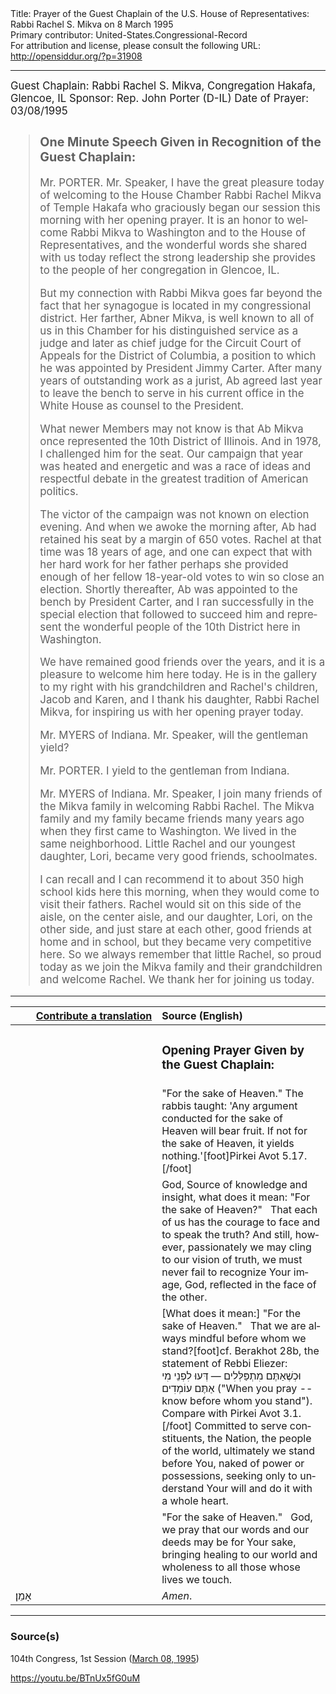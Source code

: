 <html>
<head></head>
<body>
Title: Prayer of the Guest Chaplain of the U.S. House of Representatives: Rabbi Rachel S. Mikva on 8 March 1995<br />
Primary contributor: United-States.Congressional-Record<br />
For attribution and license, please consult the following URL: <a href="http://opensiddur.org/?p=31908">http://opensiddur.org/?p=31908</a>
<p />
<hr />

<div class="english" lang="en" style="font-size:1.2em;">
Guest Chaplain: Rabbi Rachel S. Mikva, Congregation Hakafa, Glencoe, IL
Sponsor: Rep. John Porter (D-IL)
Date of Prayer: 03/08/1995

<!-- -->
<blockquote>
<h3>One Minute Speech Given in Recognition of the Guest Chaplain:</h3>

Mr. PORTER. Mr. Speaker, I have the great pleasure today of welcoming to the House Chamber Rabbi Rachel Mikva of Temple Hakafa who graciously began our session this morning with her opening prayer. It is an honor to welcome Rabbi Mikva to Washington and to the House of Representatives, and the wonderful words she shared with us today reflect the strong leadership she provides to the people of her congregation in Glencoe, IL.

But my connection with Rabbi Mikva goes far beyond the fact that her synagogue is located in my congressional district. Her farther, Abner Mikva, is well known to all of us in this Chamber for his distinguished service as a judge and later as chief judge for the Circuit Court of Appeals for the District of Columbia, a position to which he was appointed by President Jimmy Carter. After many years of outstanding work as a jurist, Ab agreed last year to leave the bench to serve in his current office in the White House as counsel to the President.

What newer Members may not know is that Ab Mikva once represented the 10th District of Illinois. And in 1978, I challenged him for the seat. Our campaign that year was heated and energetic and was a race of ideas and respectful debate in the greatest tradition of American politics.

The victor of the campaign was not known on election evening. And when we awoke the morning after, Ab had retained his seat by a margin of 650 votes. Rachel at that time was 18 years of age, and one can expect that with her hard work for her father perhaps she provided enough of her fellow 18-year-old votes to win so close an election.   Shortly thereafter, Ab was appointed to the bench by President Carter, and I ran successfully in the special election that followed to succeed him and represent the wonderful people of the 10th District here in Washington.

We have remained good friends over the years, and it is a pleasure to welcome him here today. He is in the gallery to my right with his grandchildren and Rachel's children, Jacob and Karen, and I thank his daughter, Rabbi Rachel Mikva, for inspiring us with her opening prayer today.

Mr. MYERS of Indiana. Mr. Speaker, will the gentleman yield?

Mr. PORTER. I yield to the gentleman from Indiana.

Mr. MYERS of Indiana. Mr. Speaker, I join many friends of the Mikva family in welcoming Rabbi Rachel. The Mikva family and my family became friends many years ago when they first came to Washington. We lived in the same neighborhood. Little Rachel and our youngest daughter, Lori, became very good friends, schoolmates.

I can recall and I can recommend it to about 350 high school kids here this morning, when they would come to visit their fathers. Rachel would sit on this side of the aisle, on the center aisle, and our daughter, Lori, on the other side, and just stare at each other, good friends at home and in school, but they became very competitive here. So we always remember that little Rachel, so proud today as we join the Mikva family and their grandchildren and welcome Rachel. We thank her for joining us today.
</blockquote>

</div>

<hr />

<table style="margin-left: auto;margin-right: auto;" class="draggable">
<thead><tr><th id="x" style="text-align: right;"><a href="/contributing/upload/">Contribute a translation</a></th><th style="text-align: left;">Source (English)</th></tr></thead>
<tbody>
<tr><td style="vertical-align:top;" width="46%">
<div class="liturgy" lang="he">

</span></div></td>
 
<td style="vertical-align:top;" width="53%">
<div class="english" lang="en">
<h3>Opening Prayer Given by the Guest Chaplain:</h3>
</div></td></tr>

<tr><td style="vertical-align:top;" width="46%">
<div class="liturgy" lang="he">

</span></div></td>
 
<td style="vertical-align:top;" width="53%">
<div class="english" lang="en">
"For the sake of Heaven." 
The rabbis taught: 
'Any argument conducted for the sake of Heaven will bear fruit. 
If not for the sake of Heaven, it yields nothing.'[foot]Pirkei Avot 5.17.[/foot]
</div></td></tr>

<tr><td style="vertical-align:top;" width="46%">
<div class="liturgy" lang="he">

</span></div></td>
 
<td style="vertical-align:top;" width="53%">
<div class="english" lang="en">
God, 
Source of knowledge and insight, 
what does it mean: "For the sake of Heaven?"
&nbsp;
That each of us has the courage to face and to speak the truth? 
And still, however, passionately we may cling to our vision of truth, 
we must never fail to recognize Your image, God, 
reflected in the face of the other.
</div></td></tr>

<tr><td style="vertical-align:top;" width="46%">
<div class="liturgy" lang="he">

</span></div></td>
 
<td style="vertical-align:top;" width="53%">
<div class="english" lang="en">
[What does it mean:] "For the sake of Heaven." 
&nbsp;
That we are always mindful before whom we stand?[foot]cf. Berakhot 28b, the statement of Rebbi Eliezer: וּכְשֶׁאַתֶּם מִתְפַּלְּלִים — דְּעוּ לִפְנֵי מִי אַתֶּם עוֹמְדִים ("When you pray -- know before whom you stand"). Compare with Pirkei Avot 3.1.[/foot]
Committed to serve constituents, 
the Nation, 
the people of the world, 
ultimately we stand before You, 
naked of power or possessions, 
seeking only to understand Your will 
and do it with a whole heart.
</div></td></tr>

<tr><td style="vertical-align:top;" width="46%">
<div class="liturgy" lang="he">

</span></div></td>
 
<td style="vertical-align:top;" width="53%">
<div class="english" lang="en">
"For the sake of Heaven." 
&nbsp;
God, 
we pray that our words and our deeds 
may be for Your sake, 
bringing healing to our world 
and wholeness to all those whose lives we touch. 
</div></td></tr>


<tr><td style="vertical-align:top;" width="46%">
<div class="liturgy" lang="he">
אָמֵן׃
</span></div></td>
 
<td style="vertical-align:top;" width="53%">
<div class="english" lang="en">
<em>Amen</em>.
</div></td></tr>
</tbody></table>

<hr />

<h3>Source(s)</h3>

104th Congress, 1st Session (<a href="https://www.congress.gov/congressional-record/1995/3/8/house-section/article/h2813-2">March 08, 1995</a>)

https://youtu.be/BTnUx5fG0uM

&nbsp;
</body>
</html>
